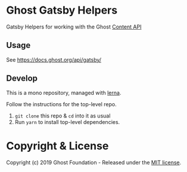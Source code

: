 # Ghost Gatsby Helpers

Gatsby Helpers for working with the Ghost [Content API](https://docs.ghost.org/api/content/)

## Usage

See https://docs.ghost.org/api/gatsby/

## Develop

This is a mono repository, managed with [lerna](https://lernajs.io/).

Follow the instructions for the top-level repo.
1. `git clone` this repo & `cd` into it as usual
2. Run `yarn` to install top-level dependencies.


# Copyright & License

Copyright (c) 2019 Ghost Foundation - Released under the [MIT license](LICENSE).
